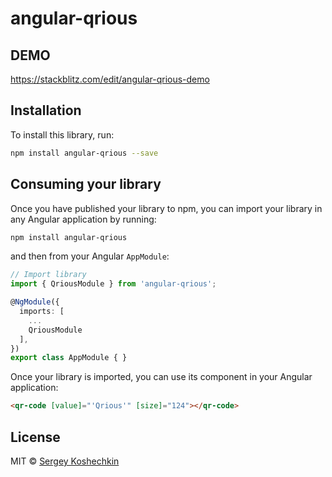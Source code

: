 # angular-qrious

## DEMO

https://stackblitz.com/edit/angular-qrious-demo

## Installation

To install this library, run:

```bash
npm install angular-qrious --save
```

## Consuming your library

Once you have published your library to npm, you can import your library in any Angular application by running:

```bash
npm install angular-qrious
```

and then from your Angular `AppModule`:

```typescript
// Import library
import { QriousModule } from 'angular-qrious';

@NgModule({
  imports: [
    ...
    QriousModule
  ],
})
export class AppModule { }
```

Once your library is imported, you can use its component in your Angular application:

```html
<qr-code [value]="'Qrious'" [size]="124"></qr-code>
```

## License

MIT © [Sergey Koshechkin](mailto:serge.koshechkin@gmail.com)
